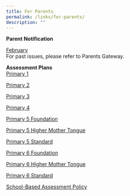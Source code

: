 ```yaml
---
title: For Parents
permalink: /links/for-parents/
description: ""
---
```

**Parent Notification**

[February](https://drive.google.com/file/d/1xlOm2dIJwVIQR5gwRPLeSbbZhF3HC5gQ/view?usp=sharing)
<br>
For past issues, please refer to Parents Gateway.

**Assessment Plans**  
[Primary 1](https://drive.google.com/file/d/1DQb7o8GVURtfs0zfSKdDgtE2qjjHyVwN/view?usp=sharing)

[Primary 2](https://drive.google.com/file/d/1vgsXfca0zN8jym4pXqSFRik-cHIkSo6u/view?usp=sharing)

[Primary 3](https://drive.google.com/file/d/1f5Rl1bIdYniSvx5STm--85eNAWuwvpVs/view?usp=sharing)

[Primary 4](https://drive.google.com/file/d/17_Svy5Ad0WMdpFrsMLEjz_1-BXws96fA/view?usp=sharing)

[Primary 5 Foundation](https://drive.google.com/file/d/1Qy-FSTRqjDZCDNgM9wAyiXU4q1zckyJH/view?usp=sharing)

[Primary 5 Higher Mother Tongue](https://drive.google.com/file/d/1W3sEDMh4GxfjrmIJytDWO_KTHcaG5kav/view?usp=sharing)

[Primary 5 Standard](https://drive.google.com/file/d/1uN6Yg44wqPeWSrPBsYHOG6y4y1-BaAYL/view?usp=sharing)

[Primary 6 Foundation](https://drive.google.com/file/d/1YH6mjKu-kzH5opAfYCjwj2UDEA-s4bmj/view?usp=sharing)

[Primary 6 Higher Mother Tongue](https://drive.google.com/file/d/1f8U4LugCOQPgzrAfmC2kmgqQc_-S4hJA/view?usp=sharing)

[Primary 6 Standard](https://drive.google.com/file/d/1xGdMzR2h--wfG-rmArKQVAyxaWjzqn4n/view?usp=sharing)

[School-Based Assessment Policy](https://drive.google.com/file/d/1fCvz3jOLVLG62hxcFqnCkXCAGTzworS7/view?usp=sharing)